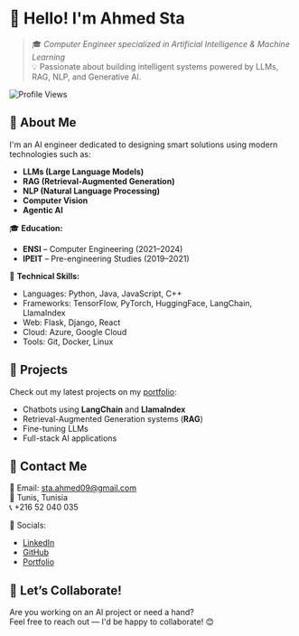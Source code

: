 # 👋 Hello! I'm Ahmed Sta

> 🎓 *Computer Engineer specialized in Artificial Intelligence & Machine Learning*  
> 💡 Passionate about building intelligent systems powered by LLMs, RAG, NLP, and Generative AI.

![Profile Views](https://komarev.com/ghpvc/?username=ahmed-sta&label=Profile%20Views&color=blue)

## 🧠 About Me

I'm an AI engineer dedicated to designing smart solutions using modern technologies such as:
- **LLMs (Large Language Models)**
- **RAG (Retrieval-Augmented Generation)**
- **NLP (Natural Language Processing)**
- **Computer Vision**
- **Agentic AI**

🎓 **Education:**
- **ENSI** – Computer Engineering (2021–2024)
- **IPEIT** – Pre-engineering Studies (2019–2021)

🔧 **Technical Skills:**
- Languages: Python, Java, JavaScript, C++
- Frameworks: TensorFlow, PyTorch, HuggingFace, LangChain, LlamaIndex 
- Web: Flask, Django, React
- Cloud: Azure, Google Cloud
- Tools: Git, Docker, Linux

## 🚀 Projects

Check out my latest projects on my [portfolio](https://ahmed-sta-website.netlify.app/):
- Chatbots using **LangChain** and **LlamaIndex**
- Retrieval-Augmented Generation systems (**RAG**)
- Fine-tuning LLMs
- Full-stack AI applications

## 🔗 Contact Me

📩 Email: [sta.ahmed09@gmail.com](mailto:sta.ahmed09@gmail.com)  
📍 Tunis, Tunisia  
📞 +216 52 040 035

🔗 Socials:
- [LinkedIn](https://www.linkedin.com/in/ahmed-sta/)
- [GitHub](https://github.com/STAAHMED11)
- [Portfolio](https://ahmed-sta-website.netlify.app/)

## 🙌 Let’s Collaborate!

Are you working on an AI project or need a hand?  
Feel free to reach out — I'd be happy to collaborate! 😊
